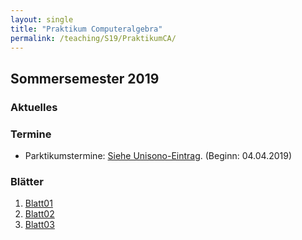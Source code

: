 ```yaml
---
layout: single
title: "Praktikum Computeralgebra"
permalink: /teaching/S19/PraktikumCA/
---
```


## Sommersemester 2019

### Aktuelles

### Termine

* Parktikumstermine: [Siehe Unisono-Eintrag](https://unisono.uni-siegen.de/qisserver/pages/cm/exa/examEventOverviewOwn/showOverview.xhtml?_flowId=examEventOverviewOwn-flow&_flowExecutionKey=e1s3). (Beginn: 04.04.2019)

### Blätter

1. [Blatt01](http://www.algebra.mathematik.uni-siegen.de/barakat/Lehre/SS19/Praktikum/Uebungen/blatt01.pdf)
1. [Blatt02](http://www.algebra.mathematik.uni-siegen.de/barakat/Lehre/SS19/Praktikum/Uebungen/blatt02.pdf)
1. [Blatt03](http://www.algebra.mathematik.uni-siegen.de/barakat/Lehre/SS19/Praktikum/Uebungen/blatt03.pdf)

